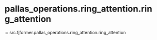# pallas_operations.ring_attention.ring_attention
::: src.fjformer.pallas_operations.ring_attention.ring_attention